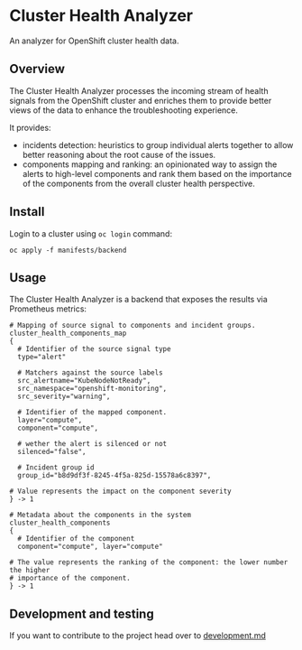# Cluster Health Analyzer

An analyzer for OpenShift cluster health data.

## Overview

The Cluster Health Analyzer processes the incoming stream of health signals from the 
OpenShift cluster and enriches them to provide better views of the data to enhance the 
troubleshooting experience.

It provides:

- incidents detection: heuristics to group individual alerts together to allow
better reasoning about the root cause of the issues.
- components mapping and ranking: an opinionated way to assign the alerts to high-level
components and rank them based on the importance of the components from the overall cluster
health perspective.

## Install

Login to a cluster using `oc login` command:

```
oc apply -f manifests/backend
```

## Usage

The Cluster Health Analyzer is a backend that exposes the results via Prometheus
metrics:

```
# Mapping of source signal to components and incident groups.
cluster_health_components_map
{
  # Identifier of the source signal type
  type="alert"

  # Matchers against the source labels
  src_alertname="KubeNodeNotReady",
  src_namespace="openshift-monitoring",
  src_severity="warning",

  # Identifier of the mapped component.
  layer="compute",
  component="compute",

  # wether the alert is silenced or not
  silenced="false",

  # Incident group id
  group_id="b8d9df3f-8245-4f5a-825d-15578a6c8397",

# Value represents the impact on the component severity
} -> 1
```

```
# Metadata about the components in the system
cluster_health_components
{
  # Identifier of the component
  component="compute", layer="compute"

# The value represents the ranking of the component: the lower number the higher
# importance of the component.
} -> 1
```

## Development and testing

If you want to contribute to the project head over to [development.md](development.md)
